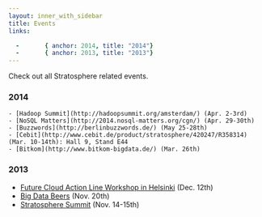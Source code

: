 ```yaml
---
layout: inner_with_sidebar
title: Events 
links: 

  -       { anchor: 2014, title: "2014"}
  -       { anchor: 2013, title: "2013"}
---
```


<p class="lead">Check out all Stratosphere related events.</p>

<!-- <section id="upcoming">
### Upcoming
  -       { anchor: "upcoming", title: "Upcoming"}


</section> -->

<section id="2014">
<h3>2014</h3> 

	- [Hadoop Summit](http://hadoopsummit.org/amsterdam/) (Apr. 2-3rd)
	- [NoSQL Matters](http://2014.nosql-matters.org/cgn/) (Apr. 29-30th)
	- [Buzzwords](http://berlinbuzzwords.de/) (May 25-28th)
	- [Cebit](http://www.cebit.de/product/stratosphere/420247/R358314) (Mar. 10-14th): Hall 9, Stand E44
	- [Bitkom](http://www.bitkom-bigdata.de/) (Mar. 26th)

</section>

<section id="2013">
<h3>2013</h3> 

- [Future Cloud Action Line Workshop in Helsinki](http://www.eitictlabs.eu/news-events/events/article/future-cloud-action-line-workshop-in-helsinki/) (Dec. 12th)
- [Big Data Beers]({{site.baseurl}}/events/2013/big_data_beers.html) (Nov. 20th)
- [Stratosphere Summit]({{site.baseurl}}/events/2013/summit.html) (Nov. 14-15th)

</section>


